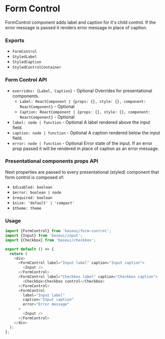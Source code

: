 # Form Control

FormControl component adds label and caption for it's child control. If the error message is passed it renders error message in place of caption.

### Exports

* `FormControl`
* `StyledLabel`
* `StyledCaption`
* `StyledControlContainer`

### Form Control API

* `overrides: {Label, Caption}` - Optional
  Overrides for presentational components.
  * `Label: ReactComponent | {props: {}, style: {}, component: ReactComponent}` - Optional
  * `Caption: ReactComponent | {props: {}, style: {}, component: ReactComponent}` - Optional
* `label: node | function` - Optional
  A label rendered above the input field.
* `caption: node | function` - Optional
  A caption rendered below the input field.
* `error: node | function` - Optional
  Error state of the input. If an error prop passed it will be rendered in place of caption as an error message.

### Presentational components props API

Next properties are passed to every presentational (styled) component that form control is composed of:

* `$disabled: boolean`
* `$error: boolean | node`
* `$required: boolean`
* `$size: 'default' | 'compact'`
* `$theme: theme`

### Usage

```javascript
import {FormControl} from 'baseui/form-control';
import {Input} from 'baseui/input';
import {Checkbox} from 'baseui/checkbox';

export default () => {
  return (
    <div>
      <FormControl label="Input label" caption="Input caption">
        <Input />
      </FormControl>
      <FormControl label="Checkbox label" caption="Checkbox caption">
        <Checkbox>Checkbox control</Checkbox>
      </FormControl>
      <FormControl
        label="Input label"
        caption="Input caption"
        error="Error message"
      >
        <Input />
      </FormControl>
    </div>
  );
};
```
